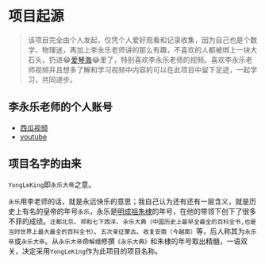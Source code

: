 # 项目起源
> 该项目完全由个人发起，仅凭个人爱好观看和记录收集，因为自己也是个数学、物理迷，再加上李永乐老师讲的那么有趣，不喜欢的人都被绑上一块大石头，扔进:joy:[爱琴海](https://www.bilibili.com/video/av56276512/?spm_id_from=333.788.videocard.2):joy:里了，特别喜欢李永乐老师的视频。喜欢李永乐老师视频并且想多了解和学习视频中内容的可以在此项目中留下足迹，一起学习，共同进步。
> 
> 
## 李永乐老师的个人账号
- [西瓜视频](https://www.ixigua.com/home/4234740937/)
- [youtube](https://www.youtube.com/channel/UCSs4A6HYKmHA2MG_0z-F0xw)

## 项目名字的由来
`YongLeKing`即`永乐大帝`之意。

`永乐`用李老师的话，就是永远快乐的意思；我自己认为还有还有一层含义，就是历史上有名的皇帝的年号`永乐`，永乐是[明成祖朱棣](https://baike.baidu.com/item/%E6%9C%B1%E6%A3%A3/183597?fr=aladdin)的年号，在他的带领下创下了很多不菲的成绩。`迁都北京`、`郑和七下西洋`、`永乐大典（中国历史上最早全最全的百科全书,也是当时世界上最大最全的百科全书）`、`五次亲征蒙古`、`收复安南（今越南）`等，后人称其为`永乐帝`或`永乐大帝`。从`永乐大帝`命`解缙`修撰`《永乐大典》`和朱棣的年号取出精髓，一语双关，决定采用`YongLeKing`作为此项目的项目名称。

